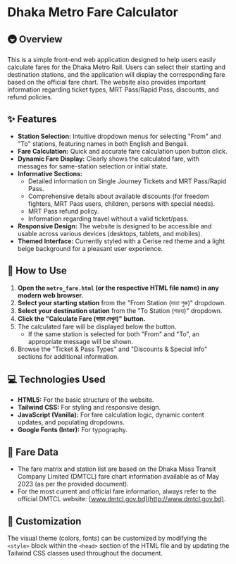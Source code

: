 # Dhaka Metro Fare Calculator

## 🚇 Overview

This is a simple front-end web application designed to help users easily calculate fares for the Dhaka Metro Rail. Users can select their starting and destination stations, and the application will display the corresponding fare based on the official fare chart. The website also provides important information regarding ticket types, MRT Pass/Rapid Pass, discounts, and refund policies.

## ✨ Features

* **Station Selection:** Intuitive dropdown menus for selecting "From" and "To" stations, featuring names in both English and Bengali.
* **Fare Calculation:** Quick and accurate fare calculation upon button click.
* **Dynamic Fare Display:** Clearly shows the calculated fare, with messages for same-station selection or initial state.
* **Informative Sections:**
    * Detailed information on Single Journey Tickets and MRT Pass/Rapid Pass.
    * Comprehensive details about available discounts (for freedom fighters, MRT Pass users, children, persons with special needs).
    * MRT Pass refund policy.
    * Information regarding travel without a valid ticket/pass.
* **Responsive Design:** The website is designed to be accessible and usable across various devices (desktops, tablets, and mobiles).
* **Themed Interface:** Currently styled with a Cerise red theme and a light beige background for a pleasant user experience.

## 🚀 How to Use

1.  **Open the `metro_fare.html` (or the respective HTML file name) in any modern web browser.**
2.  **Select your starting station** from the "From Station (যাত্রা শুরু)" dropdown.
3.  **Select your destination station** from the "To Station (গন্তব্য)" dropdown.
4.  **Click the "Calculate Fare (ভাড়া দেখুন)" button.**
5.  The calculated fare will be displayed below the button.
    * If the same station is selected for both "From" and "To", an appropriate message will be shown.
6.  Browse the "Ticket & Pass Types" and "Discounts & Special Info" sections for additional information.

## 💻 Technologies Used

* **HTML5:** For the basic structure of the website.
* **Tailwind CSS:** For styling and responsive design.
* **JavaScript (Vanilla):** For fare calculation logic, dynamic content updates, and populating dropdowns.
* **Google Fonts (Inter):** For typography.

## 📝 Fare Data

* The fare matrix and station list are based on the Dhaka Mass Transit Company Limited (DMTCL) fare chart information available as of May 2023 (as per the provided document).
* For the most current and official fare information, always refer to the official DMTCL website: [www.dmtcl.gov.bd](http://www.dmtcl.gov.bd).

## 🎨 Customization

The visual theme (colors, fonts) can be customized by modifying the `<style>` block within the `<head>` section of the HTML file and by updating the Tailwind CSS classes used throughout the document.
